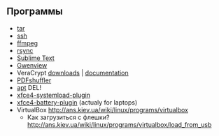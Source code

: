 ## Программы

- [tar](tar)
- [ssh](ssh)
- [ffmpeg](ffmpeg)
- [rsync](rsync)
- [Sublime Text](sublime-text)
- [Gwenview](gwenview)
- VeraCrypt [downloads](https://veracrypt.fr/en/Downloads.html) | [documentation](https://veracrypt.fr/en/Documentation.html)
- [PDFshuffler](pdfshuffler)
- [apt](apt) <span class="warn">DEL!</span>
- [xfce4-systemload-plugin](xfce4-systemload-plugin)
- [xfce4-battery-plugin](xfce4-battery-plugin) (actualy for laptops)
- VirtualBox http://ans.kiev.ua/wiki/linux/programs/virtualbox
  - Как загрузиться с флешки? http://ans.kiev.ua/wiki/linux/programs/virtualbox/load_from_usb

